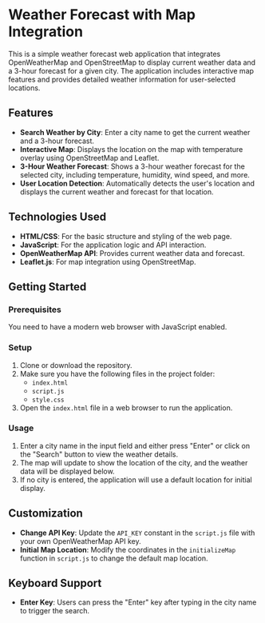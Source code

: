 # Weather Forecast with Map Integration

This is a simple weather forecast web application that integrates OpenWeatherMap and OpenStreetMap to display current weather data and a 3-hour forecast for a given city. The application includes interactive map features and provides detailed weather information for user-selected locations.

## Features

- **Search Weather by City**: Enter a city name to get the current weather and a 3-hour forecast.
- **Interactive Map**: Displays the location on the map with temperature overlay using OpenStreetMap and Leaflet.
- **3-Hour Weather Forecast**: Shows a 3-hour weather forecast for the selected city, including temperature, humidity, wind speed, and more.
- **User Location Detection**: Automatically detects the user's location and displays the current weather and forecast for that location.

## Technologies Used

- **HTML/CSS**: For the basic structure and styling of the web page.
- **JavaScript**: For the application logic and API interaction.
- **OpenWeatherMap API**: Provides current weather data and forecast.
- **Leaflet.js**: For map integration using OpenStreetMap.

## Getting Started

### Prerequisites

You need to have a modern web browser with JavaScript enabled.

### Setup

1. Clone or download the repository.
2. Make sure you have the following files in the project folder:
    - `index.html`
    - `script.js`
    - `style.css`
3. Open the `index.html` file in a web browser to run the application.

### Usage

1. Enter a city name in the input field and either press "Enter" or click on the "Search" button to view the weather details.
2. The map will update to show the location of the city, and the weather data will be displayed below.
3. If no city is entered, the application will use a default location for initial display.

## Customization

- **Change API Key**: Update the `API_KEY` constant in the `script.js` file with your own OpenWeatherMap API key.
- **Initial Map Location**: Modify the coordinates in the `initializeMap` function in `script.js` to change the default map location.

## Keyboard Support

- **Enter Key**: Users can press the "Enter" key after typing in the city name to trigger the search.